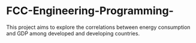 # FCC-Engineering-Programming-
This project aims to explore the correlations between energy consumption and GDP among developed and developing countries. 
